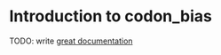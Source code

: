 # Introduction to codon_bias

TODO: write [great documentation](http://jacobian.org/writing/great-documentation/what-to-write/)
